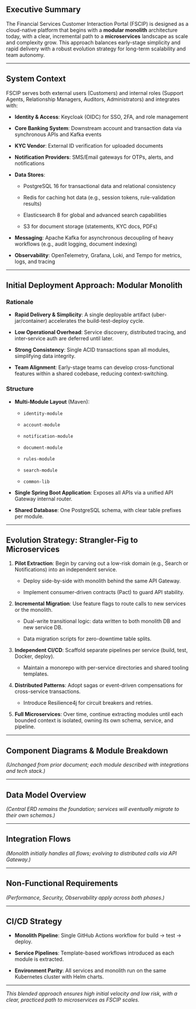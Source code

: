 ## Executive Summary

The Financial Services Customer Interaction Portal (FSCIP) is designed as a cloud-native platform that begins with a **modular monolith** architecture today, with a clear, incremental path to a **microservices** landscape as scale and complexity grow. This approach balances early-stage simplicity and rapid delivery with a robust evolution strategy for long-term scalability and team autonomy.

---

## System Context

FSCIP serves both external users (Customers) and internal roles (Support Agents, Relationship Managers, Auditors, Administrators) and integrates with:

- **Identity & Access**: Keycloak (OIDC) for SSO, 2FA, and role management
    
- **Core Banking System**: Downstream account and transaction data via synchronous APIs and Kafka events
    
- **KYC Vendor**: External ID verification for uploaded documents
    
- **Notification Providers**: SMS/Email gateways for OTPs, alerts, and notifications
    
- **Data Stores**:
    
    - PostgreSQL 16 for transactional data and relational consistency
        
    - Redis for caching hot data (e.g., session tokens, rule-validation results)
        
    - Elasticsearch 8 for global and advanced search capabilities
        
    - S3 for document storage (statements, KYC docs, PDFs)
        
- **Messaging**: Apache Kafka for asynchronous decoupling of heavy workflows (e.g., audit logging, document indexing)
    
- **Observability**: OpenTelemetry, Grafana, Loki, and Tempo for metrics, logs, and tracing
    

---

## Initial Deployment Approach: Modular Monolith

### Rationale

- **Rapid Delivery & Simplicity**: A single deployable artifact (uber-jar/container) accelerates the build-test-deploy cycle.
    
- **Low Operational Overhead**: Service discovery, distributed tracing, and inter-service auth are deferred until later.
    
- **Strong Consistency**: Single ACID transactions span all modules, simplifying data integrity.
    
- **Team Alignment**: Early-stage teams can develop cross-functional features within a shared codebase, reducing context-switching.
    

### Structure

- **Multi-Module Layout** (Maven):
    
    - `identity-module`
        
    - `account-module`
        
    - `notification-module`
        
    - `document-module`
        
    - `rules-module`
        
    - `search-module`
        
    - `common-lib`
        
- **Single Spring Boot Application**: Exposes all APIs via a unified API Gateway internal router.
    
- **Shared Database**: One PostgreSQL schema, with clear table prefixes per module.
    

---

## Evolution Strategy: Strangler-Fig to Microservices

1. **Pilot Extraction**: Begin by carving out a low-risk domain (e.g., Search or Notifications) into an independent service.
    
    - Deploy side-by-side with monolith behind the same API Gateway.
        
    - Implement consumer-driven contracts (Pact) to guard API stability.
        
2. **Incremental Migration**: Use feature flags to route calls to new services or the monolith.
    
    - Dual-write transitional logic: data written to both monolith DB and new service DB.
        
    - Data migration scripts for zero-downtime table splits.
        
3. **Independent CI/CD**: Scaffold separate pipelines per service (build, test, Docker, deploy).
    
    - Maintain a monorepo with per-service directories and shared tooling templates.
        
4. **Distributed Patterns**: Adopt sagas or event-driven compensations for cross-service transactions.
    
    - Introduce Resilience4j for circuit breakers and retries.
        
5. **Full Microservices**: Over time, continue extracting modules until each bounded context is isolated, owning its own schema, service, and pipeline.
    

---

## Component Diagrams & Module Breakdown

_(Unchanged from prior document; each module described with integrations and tech stack.)_

---

## Data Model Overview

_(Central ERD remains the foundation; services will eventually migrate to their own schemas.)_

---

## Integration Flows

_(Monolith initially handles all flows; evolving to distributed calls via API Gateway.)_

---

## Non-Functional Requirements

_(Performance, Security, Observability apply across both phases.)_

---

## CI/CD Strategy

- **Monolith Pipeline**: Single GitHub Actions workflow for build → test → deploy.
    
- **Service Pipelines**: Template-based workflows introduced as each module is extracted.
    
- **Environment Parity**: All services and monolith run on the same Kubernetes cluster with Helm charts.
    

---

_This blended approach ensures high initial velocity and low risk, with a clear, practiced path to microservices as FSCIP scales._